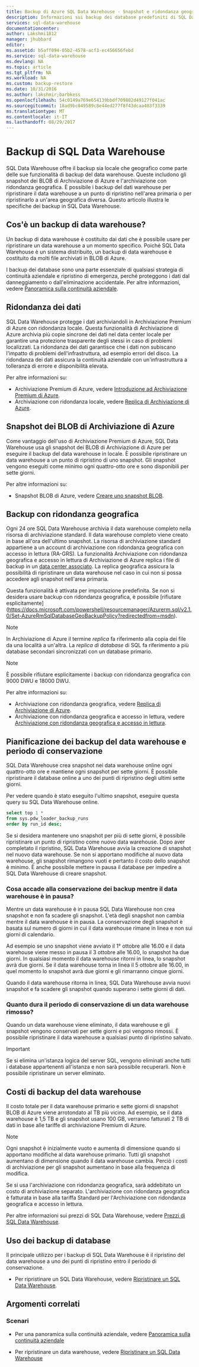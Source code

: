 ```yaml
---
title: Backup di Azure SQL Data Warehouse - Snapshot e ridondanza geografica | Documentazione Microsoft
description: Informazioni sui backup dei database predefiniti di SQL Data Warehouse che consentono di ripristinare SQL Data Warehouse di Azure in un punto di ripristino o in un'area geografica diversa.
services: sql-data-warehouse
documentationcenter: 
author: Lakshmi1812
manager: jhubbard
editor: 
ms.assetid: b5aff094-05b2-4578-acf3-ec456656febd
ms.service: sql-data-warehouse
ms.devlang: NA
ms.topic: article
ms.tgt_pltfrm: NA
ms.workload: NA
ms.custom: backup-restore
ms.date: 10/31/2016
ms.author: lakshmir;barbkess
ms.openlocfilehash: 54c0149a769e654139bbdf709802d49127f041ac
ms.sourcegitcommit: 18ad9bc049589c8e44ed277f8f43dcaa483f3339
ms.translationtype: MT
ms.contentlocale: it-IT
ms.lasthandoff: 08/29/2017
---
```

# <a name="sql-data-warehouse-backups"></a>Backup di SQL Data Warehouse
SQL Data Warehouse offre il backup sia locale che geografico come parte delle sue funzionalità di backup del data warehouse. Queste includono gli snapshot dei BLOB di Archiviazione di Azure e l'archiviazione con ridondanza geografica. È possibile i backup del dati warehouse per ripristinare il data warehouse a un punto di ripristino nell'area primaria o per ripristinarlo a un'area geografica diversa. Questo articolo illustra le specifiche dei backup in SQL Data Warehouse.

## <a name="what-is-a-data-warehouse-backup"></a>Cos'è un backup di data warehouse?
Un backup di data warehouse è costituito dai dati che è possibile usare per ripristinare un data warehouse a un momento specifico.  Poiché SQL Data Warehouse è un sistema distribuito, un backup di data warehouse è costituito da molti file archiviati in BLOB di Azure. 

I backup dei database sono una parte essenziale di qualsiasi strategia di continuità aziendale e ripristino di emergenza, perché proteggono i dati dal danneggiamento o dall'eliminazione accidentale. Per altre informazioni, vedere [Panoramica sulla continuità aziendale](../sql-database/sql-database-business-continuity.md).

## <a name="data-redundancy"></a>Ridondanza dei dati
SQL Data Warehouse protegge i dati archiviandoli in Archiviazione Premium di Azure con ridondanza locale. Questa funzionalità di Archiviazione di Azure archivia più copie sincrone dei dati nel data center locale per garantire una protezione trasparente degli stessi in caso di problemi localizzati. La ridondanza dei dati garantisce che i dati non subiscano l'impatto di problemi dell'infrastruttura, ad esempio errori del disco. La ridondanza dei dati assicura la continuità aziendale con un'infrastruttura a tolleranza di errore e disponibilità elevata.

Per altre informazioni su:

* Archiviazione Premium di Azure, vedere [Introduzione ad Archiviazione Premium di Azure](../storage/common/storage-premium-storage.md).
* Archiviazione con ridondanza locale, vedere [Replica di Archiviazione di Azure](../storage/common/storage-redundancy.md#locally-redundant-storage).

## <a name="azure-storage-blob-snapshots"></a>Snapshot dei BLOB di Archiviazione di Azure
Come vantaggio dell'uso di Archiviazione Premium di Azure, SQL Data Warehouse usa gli snapshot dei BLOB di Archiviazione di Azure per eseguire il backup del data warehouse in locale. È possibile ripristinare un data warehouse a un punto di ripristino di uno snapshot. Gli snapshot vengono eseguiti come minimo ogni quattro-otto ore e sono disponibili per sette giorni.  

Per altre informazioni su:

* Snapshot BLOB di Azure, vedere [Creare uno snapshot BLOB](../storage/blobs/storage-blob-snapshots.md).

## <a name="geo-redundant-backups"></a>Backup con ridondanza geografica
Ogni 24 ore SQL Data Warehouse archivia il data warehouse completo nella risorsa di archiviazione standard. Il data warehouse completo viene creato in base all'ora dell'ultimo snapshot. La risorsa di archiviazione standard appartiene a un account di archiviazione con ridondanza geografica con accesso in lettura (RA-GRS). La funzionalità Archiviazione con ridondanza geografica e accesso in lettura di Archiviazione di Azure replica i file di backup in un [data center associato](../best-practices-availability-paired-regions.md). La replica geografica assicura la possibilità di ripristinare un data warehouse nel caso in cui non si possa accedere agli snapshot nell'area primaria. 

Questa funzionalità è attivata per impostazione predefinita. Se non si desidera usare backup con ridondanza geografica, è possibile [rifiutare esplicitamente] (https://docs.microsoft.com/powershell/resourcemanager/Azurerm.sql/v2.1.0/Set-AzureRmSqlDatabaseGeoBackupPolicy?redirectedfrom=msdn). 

> [!NOTE]
> In Archiviazione di Azure il termine *replica* fa riferimento alla copia dei file da una località a un'altra. La *replica di database* di SQL fa riferimento a più database secondari sincronizzati con un database primario. 
> 
> 

> [!NOTE]
> È possibile rifiutare esplicitamente i backup con ridondanza geografica con 9000 DWU e 18000 DWU. 
>
> 

Per altre informazioni su:

* Archiviazione con ridondanza geografica, vedere [Replica di Archiviazione di Azure](../storage/common/storage-redundancy.md).
* Archiviazione con ridondanza geografica e accesso in lettura, vedere [Archiviazione con ridondanza geografica e accesso in lettura](../storage/common/storage-redundancy.md#read-access-geo-redundant-storage).

## <a name="data-warehouse-backup-schedule-and-retention-period"></a>Pianificazione dei backup del data warehouse e periodo di conservazione
SQL Data Warehouse crea snapshot nei data warehouse online ogni quattro-otto ore e mantiene ogni snapshot per sette giorni. È possibile ripristinare il database online a uno dei punti di ripristino degli ultimi sette giorni. 

Per vedere quando è stato eseguito l'ultimo snapshot, eseguire questa query su SQL Data Warehouse online. 

```sql
select top 1 *
from sys.pdw_loader_backup_runs 
order by run_id desc;
```

Se si desidera mantenere uno snapshot per più di sette giorni, è possibile ripristinare un punto di ripristino come nuovo data warehouse. Dopo aver completato il ripristino, SQL Data Warehouse avvia la creazione di snapshot nel nuovo data warehouse. Se non si apportano modifiche al nuovo data warehouse, gli snapshot rimangono vuoti e pertanto il costo dello snapshot è minimo. È anche possibile mettere in pausa il database per impedire a SQL Data Warehouse di creare snapshot.

### <a name="what-happens-to-my-backup-retention-while-my-data-warehouse-is-paused"></a>Cosa accade alla conservazione dei backup mentre il data warehouse è in pausa?
Mentre un data warehouse è in pausa SQL Data Warehouse non crea snapshot e non fa scadere gli snapshot. L'età degli snapshot non cambia mentre il data warehouse è in pausa. La conservazione degli snapshot è basata sul numero di giorni in cui il data warehouse rimane in linea e non sui giorni di calendario.

Ad esempio se uno snapshot viene avviato il 1° ottobre alle 16.00 e il data warehouse viene messo in pausa il 3 ottobre alle 16.00, lo snapshot ha due giorni. In qualsiasi momento il data warehouse ritorni in linea, lo snapshot avrà due giorni. Se il data warehouse torna in linea il 5 ottobre alle 16.00, in quel momento lo snapshot avrà due giorni e gli rimarranno cinque giorni.

Quando il data warehouse ritorna in linea, SQL Data Warehouse avvia nuovi snapshot e fa scadere gli snapshot quando superano i sette giorni di dati.

### <a name="how-long-is-the-retention-period-for-a-dropped-data-warehouse"></a>Quanto dura il periodo di conservazione di un data warehouse rimosso?
Quando un data warehouse viene eliminato, il data warehouse e gli snapshot vengono conservati per sette giorni e poi vengono rimossi. È possibile ripristinare il data warehouse a qualsiasi punto di ripristino salvato.

> [!IMPORTANT]
> Se si elimina un'istanza logica del server SQL, vengono eliminati anche tutti i database appartenenti all'istanza e non sarà possibile recuperarli. Non è possibile ripristinare un server eliminato.
> 
> 

## <a name="data-warehouse-backup-costs"></a>Costi di backup del data warehouse
Il costo totale per il data warehouse primario e sette giorni di snapshot BLOB di Azure viene arrotondato al TB più vicino. Ad esempio, se il data warehouse è 1,5 TB e gli snapshot usano 100 GB, verranno fatturati 2 TB di dati in base alle tariffe di archiviazione Premium di Azure. 

> [!NOTE]
> Ogni snapshot è inizialmente vuoto e aumenta di dimensione quando si apportano modifiche al data warehouse primario. Tutti gli snapshot aumentano di dimensione quando il data warehouse cambia. Perciò i costi di archiviazione per gli snapshot aumentano in base alla frequenza di modifica.
> 
> 

Se si usa l'archiviazione con ridondanza geografica, sarà addebitato un costo di archiviazione separato. L'archiviazione con ridondanza geografica è fatturata in base alla tariffa Standard per l'Archiviazione con ridondanza geografica e accesso in lettura.

Per altre informazioni sui prezzi di SQL Data Warehouse, vedere [Prezzi di SQL Data Warehouse](https://azure.microsoft.com/pricing/details/sql-data-warehouse/).

## <a name="using-database-backups"></a>Uso dei backup di database
Il principale utilizzo per i backup di SQL Data Warehouse è il ripristino del data warehouse a uno dei punti di ripristino entro il periodo di conservazione.  

* Per ripristinare un SQL Data Warehouse, vedere [Ripristinare un SQL Data Warehouse](sql-data-warehouse-restore-database-overview.md).

## <a name="related-topics"></a>Argomenti correlati
### <a name="scenarios"></a>Scenari
* Per una panoramica sulla continuità aziendale, vedere [Panoramica sulla continuità aziendale](../sql-database/sql-database-business-continuity.md)

<!-- ### Tasks -->

* Per ripristinare un data warehouse, vedere [Ripristinare un SQL Data Warehouse](sql-data-warehouse-restore-database-overview.md)

<!-- ### Tutorials -->

